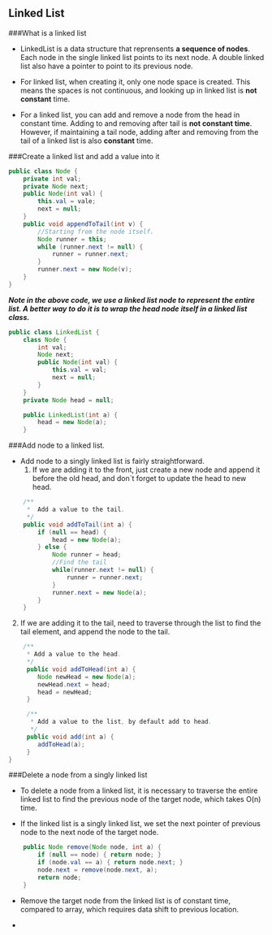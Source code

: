 ## <a name='toc'>Linked List</a>

###What is a linked list

* LinkedList is a data structure that reprensents **a sequence of nodes**. Each node in the single linked list points to its next node. A double linked list also have a pointer to point to its previous node.

* For linked list, when creating it, only one node space is created. This means the spaces is not continuous, and looking up in linked list is **not constant** time.

* For a linked list, you can add and remove a node from the head in constant time. Adding to and removing after tail is **not constant time**. However, if maintaining a tail node, adding after and removing from the tail of a linked list is also **constant** time.


###Create a linked list and add a value into it

```java
public class Node {
    private int val;
    private Node next;
    public Node(int val) {
        this.val = vale;
        next = null;
    }
    public void appendToTail(int v) {
        //Starting from the node itself.
        Node runner = this;
        while (runner.next != null) {
            runner = runner.next;
        }
        runner.next = new Node(v);
    }
}
```
**_Note in the above code, we use a linked list node to represent the entire list. A better way to do it is to wrap the head node itself in a linked list class._**

```java
public class LinkedList {
    class Node {
        int val;
        Node next;
        public Node(int val) {
            this.val = val;
            next = null;
        }
    }
    private Node head = null;

    public LinkedList(int a) {
        head = new Node(a);
    }
```

###Add node to a linked list.

* Add node to a singly linked list is fairly straightforward.
  1. If we are adding it to the front, just create a new node and append it before the old head, and don`t forget to update the head to new head.
```java
    /**
     *  Add a value to the tail.
     */
    public void addToTail(int a) {
        if (null == head) {
            head = new Node(a);
        } else {
            Node runner = head;
            //Find the tail
            while(runner.next != null) {
                runner = runner.next;
            }
            runner.next = new Node(a);
        }
    }
```
  2. If we are adding it to the tail, need to traverse through the list to find the tail element, and append the node to the tail.
```java
    /**
     * Add a value to the head.
     */
     public void addToHead(int a) {
        Node newHead = new Node(a);
        newHead.next = head;
        head = newHead;
     }

     /**
      * Add a value to the list, by default add to head.
      */
     public void add(int a) {
        addToHead(a);
     }
}
```

###Delete a node from a singly linked list

* To delete a node from a linked list, it is necessary to traverse the entire linked list to find the previous node of the target node, which takes O(n) time.

* If the linked list is a singly linked list, we set the next pointer of previous node to the next node of the target node.
```java
    public Node remove(Node node, int a) {
        if (null == node) { return node; }
        if (node.val == a) { return node.next; }
        node.next = remove(node.next, a);
        return node;
    }
```

* Remove the target node from the linked list is of constant time, compared to array, which requires data shift to previous location.

*



